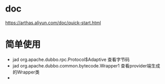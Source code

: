 # doc
https://arthas.aliyun.com/doc/quick-start.html

# 简单使用
- jad org.apache.dubbo.rpc.Protocol$Adaptive 查看字节码
- jad org.apache.dubbo.common.bytecode.Wrapper1  查看provider端生成的Wrapper类
- 